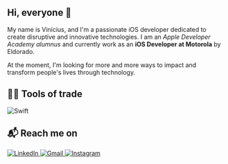 ## Hi, everyone 👋

My name is Vinícius, and I'm a passionate iOS developer dedicated to create disruptive and innovative technologies. I am an <i>Apple Developer Academy alumnus</i> and currently work as an <b>iOS Developer at Motorola</b> by Eldorado.

At the moment, I'm looking for more and more ways to impact and transform people's lives through technology.

## :technologist: Tools of trade

<p>
  <img alt="Swift" src="https://img.shields.io/badge/swift-%23FA7343.svg?&style=for-the-badge&logo=swift&logoColor=white"/>
</p>

## :mailbox_with_mail: Reach me on
<p>
  <a href="http://linkedin.com/in/viniciuspiinheiro/">
    <img alt="LinkedIn" src="https://img.shields.io/badge/linkedin%20-%230077B5.svg?&style=for-the-badge&logo=linkedin&logoColor=white"/>
  </a>

   <a href="mailto:viniciussp.on@gmail.com">
      <img alt="Gmail" src="https://img.shields.io/badge/Gmail-D14836?style=for-the-badge&logo=gmail&logoColor=white" />
  </a>
  
  <a href="http://instagram.com/viniciuspiinheiro">
    <img alt="Instagram" src="https://img.shields.io/badge/Instagram%20-%23E4405F.svg?&style=for-the-badge&logo=Instagram&logoColor=white"/>
  </a>
</p>

